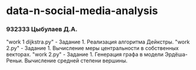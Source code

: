 # data-n-social-media-analysis
### 932333 Цыбулаев Д.А.

"work 1 dijkstra.py" - Задание 1. Реализация алгоритма Дейкстры.
"work 2.py" - Задание 1. Вычисление меры центральности в собственных векторах.
"work 2.py" - Задание 1. Генерация графа в модели Эрдёша-Реньи. Вычисление средней степени вершины.